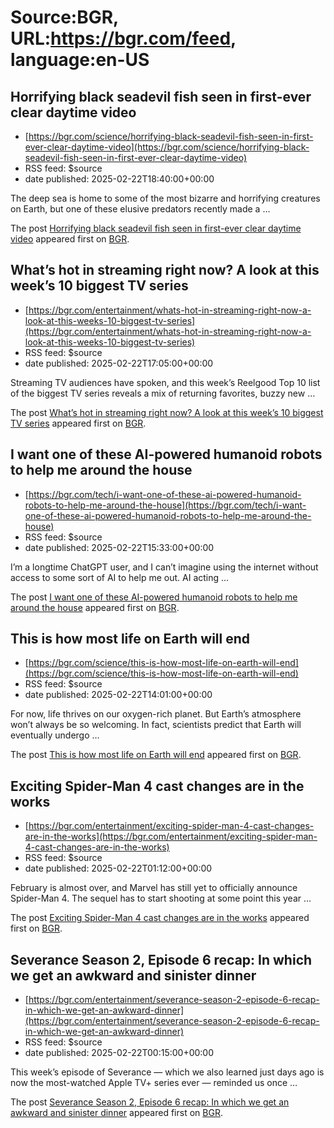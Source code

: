 # Source:BGR, URL:https://bgr.com/feed, language:en-US

## Horrifying black seadevil fish seen in first-ever clear daytime video
 - [https://bgr.com/science/horrifying-black-seadevil-fish-seen-in-first-ever-clear-daytime-video](https://bgr.com/science/horrifying-black-seadevil-fish-seen-in-first-ever-clear-daytime-video)
 - RSS feed: $source
 - date published: 2025-02-22T18:40:00+00:00

<p>The deep sea is home to some of the most bizarre and horrifying creatures on Earth, but one of these elusive predators recently made a &#8230;</p>
<p>The post <a href="https://bgr.com/science/horrifying-black-seadevil-fish-seen-in-first-ever-clear-daytime-video/">Horrifying black seadevil fish seen in first-ever clear daytime video</a> appeared first on <a href="https://bgr.com">BGR</a>.</p>

## What’s hot in streaming right now? A look at this week’s 10 biggest TV series
 - [https://bgr.com/entertainment/whats-hot-in-streaming-right-now-a-look-at-this-weeks-10-biggest-tv-series](https://bgr.com/entertainment/whats-hot-in-streaming-right-now-a-look-at-this-weeks-10-biggest-tv-series)
 - RSS feed: $source
 - date published: 2025-02-22T17:05:00+00:00

<p>Streaming TV audiences have spoken, and this week’s Reelgood Top 10 list of the biggest TV series reveals a mix of returning favorites, buzzy new &#8230;</p>
<p>The post <a href="https://bgr.com/entertainment/whats-hot-in-streaming-right-now-a-look-at-this-weeks-10-biggest-tv-series/">What&#8217;s hot in streaming right now? A look at this week&#8217;s 10 biggest TV series</a> appeared first on <a href="https://bgr.com">BGR</a>.</p>

## I want one of these AI-powered humanoid robots to help me around the house
 - [https://bgr.com/tech/i-want-one-of-these-ai-powered-humanoid-robots-to-help-me-around-the-house](https://bgr.com/tech/i-want-one-of-these-ai-powered-humanoid-robots-to-help-me-around-the-house)
 - RSS feed: $source
 - date published: 2025-02-22T15:33:00+00:00

<p>I&#8217;m a longtime ChatGPT user, and I can&#8217;t imagine using the internet without access to some sort of AI to help me out. AI acting &#8230;</p>
<p>The post <a href="https://bgr.com/tech/i-want-one-of-these-ai-powered-humanoid-robots-to-help-me-around-the-house/">I want one of these AI-powered humanoid robots to help me around the house</a> appeared first on <a href="https://bgr.com">BGR</a>.</p>

## This is how most life on Earth will end
 - [https://bgr.com/science/this-is-how-most-life-on-earth-will-end](https://bgr.com/science/this-is-how-most-life-on-earth-will-end)
 - RSS feed: $source
 - date published: 2025-02-22T14:01:00+00:00

<p>For now, life thrives on our oxygen-rich planet. But Earth’s atmosphere won’t always be so welcoming. In fact, scientists predict that Earth will eventually undergo &#8230;</p>
<p>The post <a href="https://bgr.com/science/this-is-how-most-life-on-earth-will-end/">This is how most life on Earth will end</a> appeared first on <a href="https://bgr.com">BGR</a>.</p>

## Exciting Spider-Man 4 cast changes are in the works
 - [https://bgr.com/entertainment/exciting-spider-man-4-cast-changes-are-in-the-works](https://bgr.com/entertainment/exciting-spider-man-4-cast-changes-are-in-the-works)
 - RSS feed: $source
 - date published: 2025-02-22T01:12:00+00:00

<p>February is almost over, and Marvel has still yet to officially announce Spider-Man 4. The sequel has to start shooting at some point this year &#8230;</p>
<p>The post <a href="https://bgr.com/entertainment/exciting-spider-man-4-cast-changes-are-in-the-works/">Exciting Spider-Man 4 cast changes are in the works</a> appeared first on <a href="https://bgr.com">BGR</a>.</p>

## Severance Season 2, Episode 6 recap: In which we get an awkward and sinister dinner
 - [https://bgr.com/entertainment/severance-season-2-episode-6-recap-in-which-we-get-an-awkward-dinner](https://bgr.com/entertainment/severance-season-2-episode-6-recap-in-which-we-get-an-awkward-dinner)
 - RSS feed: $source
 - date published: 2025-02-22T00:15:00+00:00

<p>This week&#8217;s episode of Severance &#8212; which we also learned just days ago is now the most-watched Apple TV+ series ever &#8212; reminded us once &#8230;</p>
<p>The post <a href="https://bgr.com/entertainment/severance-season-2-episode-6-recap-in-which-we-get-an-awkward-dinner/">Severance Season 2, Episode 6 recap: In which we get an awkward and sinister dinner</a> appeared first on <a href="https://bgr.com">BGR</a>.</p>

